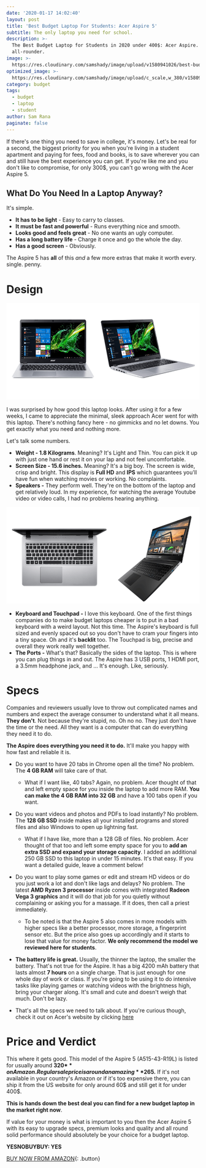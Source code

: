 ```yaml
---
date: '2020-01-17 14:02:40'
layout: post
title: 'Best Budget Laptop For Students: Acer Aspire 5'
subtitle: The only laptop you need for school.
description: >-
  The Best Budget Laptop for Students in 2020 under 400$: Acer Aspire. A true
  all-rounder.
image: >-
  https://res.cloudinary.com/samshady/image/upload/v1580941026/best-budget-laptop-banner_dasnxn.png
optimized_image: >-
  https://res.cloudinary.com/samshady/image/upload/c_scale,w_380/v1580941026/best-budget-laptop-banner_dasnxn.png
category: budget
tags:
  - budget
  - laptop
  - student
author: Sam Rana
paginate: false
---
```

If there's one thing you need to save in college, it's money. Let's be real for a second, the biggest priority for you when you're living in a student apartment and paying for fees, food and books, is to save wherever you can and still have the best experience you can get. If you're like me and you don't like to compromise, for only 300$, you can't go wrong with the Acer Aspire 5.

## What Do You Need In a Laptop Anyway?

It's simple. 

* **It has to be light** - Easy to carry to classes.
* **It must be fast and powerful** - Runs everything nice and smooth.
* **Looks good and feels great** - No one wants an ugly computer.
* **Has a long battery life** - Charge it once and go the whole the day.
* **Has a good screen** - Obviously.

The Aspire 5 has **all** of this *and* a few more extras that make it worth every. single. penny. 

# Design

![Photo of the Acer Aspire 5 from the front and side views](/assets/img/uploads/photo.png "Front and Side view")

I was surprised by how good this laptop looks. After using it for a few weeks, I came to appreciate the minimal, sleek approach Acer went for with this laptop. There's nothing fancy here - no gimmicks and no let downs. You get exactly what you need and nothing more.

Let's talk some numbers.

* **Weight - 1.8 Kilograms**. Meaning? It's Light and Thin. You can pick it up with just one hand or rest it on your lap and not feel uncomfortable.
* **Screen Size - 15.6 inches.** Meaning? It's a big boy. The screen is wide, crisp and bright. This display is **Full HD** and **IPS** which guarantees you'll have fun when watching movies or working. No complaints.
* **Speakers -** They perform well. They're on the bottom of the laptop and get relatively loud. In my experience, for watching the average Youtube video or video calls, I had no problems hearing anything.

![Aspire's full sized keyboard and touchpad and side view.](/assets/img/uploads/keyboard.png "Touchpad and keyboard")

* **Keyboard and Touchpad -** I love this keyboard. One of the first things companies do to make budget laptops cheaper is to put in a bad keyboard with a weird layout. Not this time. The Aspire's keyboard is full sized and evenly spaced out so you don't have to cram your fingers into a tiny space. Oh and it's **backlit** too. The Touchpad is big, precise and overall they work really well together.
* **The Ports -** What's that? Basically the sides of the laptop. This is where you can plug things in and out. The Aspire has 3 USB ports, 1 HDMI port, a 3.5mm headphone jack, and ... It's enough. Like, seriously.

# Specs

Companies and reviewers usually love to throw out complicated names and numbers and expect the average consumer to understand what it all means. **They don't**. Not because they're stupid, no. Oh no no. They just don't have the time or the need. All they want is a computer that can do everything they need it to do. 

**The Aspire does everything you need it to do.** It'll make you happy with how fast and reliable it is. 

* Do you want to have 20 tabs in Chrome open all the time? No problem. The **4 GB RAM** will take care of that.

  * What if I want like, 40 tabs? Again, no problem. Acer thought of that and left empty space for you inside the laptop to add more RAM. **You can make the 4 GB RAM into 32 GB** and have a 100 tabs open if you want.
* Do you want videos and photos and PDFs to load instantly? No problem. The **128 GB SSD** inside makes all your installed programs and stored files and also Windows to open up lightning fast.

  * What if I have like, more than a 128 GB of files. No problem. Acer thought of that too and left some empty space for you to **add an extra SSD and expand your storage capacity**. I added an additional 250 GB SSD to this laptop in under 15 minutes. It's that easy. If you want a detailed guide, leave a comment below!
* Do you want to play some games or edit and stream HD videos or do you just work a lot and don't like lags and delays? No problem. The latest **AMD Ryzen 3 processor** inside comes with integrated **Radeon Vega 3 graphics** and it will do that job for you quietly without complaining or asking you for a massage. If it does, then call a priest immediately.

  * To be noted is that the Aspire 5 also comes in more models with higher specs like a better processor, more storage, a fingerprint sensor etc. But the price also goes up accordingly and it starts to lose that value for money factor. **We only recommend the model we reviewed here for students**.
* **The battery life is great.** Usually, the thinner the laptop, the smaller the battery. That's not true for the Aspire. It has a big 4200 mAh battery that lasts almost **7 hours** on a single charge. That is just enough for one whole day of work or class. If you're going to be using it to do intensive tasks like playing games or watching videos with the brightness high, bring your charger along. It's small and cute and doesn't weigh that much. Don't be lazy. 
* That's all the specs we need to talk about. If you're curious though, check it out on Acer's website by clicking [here](https://www.acer.com/ac/en/US/content/model/NX.HG8AA.001)

# Price and Verdict

This where it gets good. This model of the Aspire 5 (A515-43-R19L) is listed for usually around **320$** on Amazon. Regular sale price is around an amazing **265$.** If it's not available in your country's Amazon or if it's too expensive there, you can ship it from the US website for only around 60$ and still get it for under 400$.  

**This is hands down the best deal you can find for a new budget laptop in the market right now**. 

If value for your money is what is important to you then the Acer Aspire 5 with its easy to upgrade specs, premium looks and quality and all round solid performance should absolutely be your choice for a budget laptop.

**YESNOBUYBUY: YES**

[BUY NOW FROM AMAZON](https://assoc-redirect.amazon.com/g/r/https://www.amazon.com/dp/B07RF1XD36?tag=yesnobuybuy-20){: .button}
